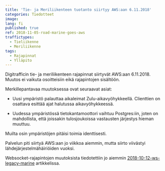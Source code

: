 ```yaml
---
title: 'Tie- ja Meriliikenteen tuotanto siirtyy AWS:aan 6.11.2018'
categories: Tiedotteet
image:
lang: fi
published: true
ref: 2018-11-05-road-marine-goes-aws
traffictypes:
  - Tieliikenne
  - Meriliikenne
tags:
  - Rajapinnat
  - Ylläpito
---
```


Digitrafficin tie- ja meriliikenteen rajapinnat siirtyvät AWS:aan 6.11.2018.
Muutos ei vaikuta osoitteisiin eikä rajapintojen sisältöön.

Merkillepantavaa muutoksessa ovat seuraavat asiat:

- Uusi ympäristö palauttaa aikaleimat Zulu-aikavyöhykkeellä. Clienttien on
  osattava esittää ajat halutussa aikavyöhykkeessä.

- Uudessa ympäristössä tietokantamoottori vaihtuu Postgres:iin, joten on
  mahdollista, että joissakin tulosjoukoissa vastausten järjestys hieman
  muuttuu.

Muilta osin ympäristöjen pitäisi toimia identtisesti.

Palvelun piti siirtyä AWS:aan jo viikkoa aiemmin, mutta siirto viivästyi
lähdejärjestelmähäiriöiden vuoksi.

Websocket-rajapintojen muutoksista tiedotettiin jo aiemmin
[2018-10-12-ws-legacy-marine](https://www.digitraffic.fi/tiedotteet/2018/10/12/ws-legacy-marine.html)
artikkelissa.
